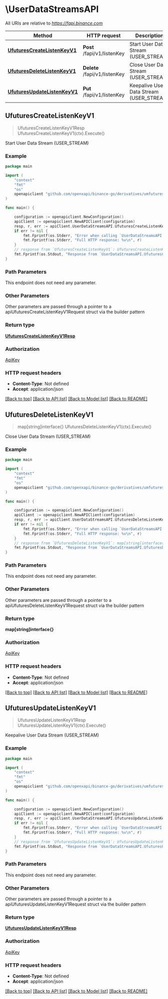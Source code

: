 # \UserDataStreamsAPI

All URIs are relative to *https://fapi.binance.com*

Method | HTTP request | Description
------------- | ------------- | -------------
[**UfuturesCreateListenKeyV1**](UserDataStreamsAPI.md#UfuturesCreateListenKeyV1) | **Post** /fapi/v1/listenKey | Start User Data Stream (USER_STREAM)
[**UfuturesDeleteListenKeyV1**](UserDataStreamsAPI.md#UfuturesDeleteListenKeyV1) | **Delete** /fapi/v1/listenKey | Close User Data Stream (USER_STREAM)
[**UfuturesUpdateListenKeyV1**](UserDataStreamsAPI.md#UfuturesUpdateListenKeyV1) | **Put** /fapi/v1/listenKey | Keepalive User Data Stream (USER_STREAM)



## UfuturesCreateListenKeyV1

> UfuturesCreateListenKeyV1Resp UfuturesCreateListenKeyV1(ctx).Execute()

Start User Data Stream (USER_STREAM)



### Example

```go
package main

import (
	"context"
	"fmt"
	"os"
	openapiclient "github.com/openxapi/binance-go/derivatives/umfutures"
)

func main() {

	configuration := openapiclient.NewConfiguration()
	apiClient := openapiclient.NewAPIClient(configuration)
	resp, r, err := apiClient.UserDataStreamsAPI.UfuturesCreateListenKeyV1(context.Background()).Execute()
	if err != nil {
		fmt.Fprintf(os.Stderr, "Error when calling `UserDataStreamsAPI.UfuturesCreateListenKeyV1``: %v\n", err)
		fmt.Fprintf(os.Stderr, "Full HTTP response: %v\n", r)
	}
	// response from `UfuturesCreateListenKeyV1`: UfuturesCreateListenKeyV1Resp
	fmt.Fprintf(os.Stdout, "Response from `UserDataStreamsAPI.UfuturesCreateListenKeyV1`: %v\n", resp)
}
```

### Path Parameters

This endpoint does not need any parameter.

### Other Parameters

Other parameters are passed through a pointer to a apiUfuturesCreateListenKeyV1Request struct via the builder pattern


### Return type

[**UfuturesCreateListenKeyV1Resp**](UfuturesCreateListenKeyV1Resp.md)

### Authorization

[ApiKey](../README.md#ApiKey)

### HTTP request headers

- **Content-Type**: Not defined
- **Accept**: application/json

[[Back to top]](#) [[Back to API list]](../README.md#documentation-for-api-endpoints)
[[Back to Model list]](../README.md#documentation-for-models)
[[Back to README]](../README.md)


## UfuturesDeleteListenKeyV1

> map[string]interface{} UfuturesDeleteListenKeyV1(ctx).Execute()

Close User Data Stream (USER_STREAM)



### Example

```go
package main

import (
	"context"
	"fmt"
	"os"
	openapiclient "github.com/openxapi/binance-go/derivatives/umfutures"
)

func main() {

	configuration := openapiclient.NewConfiguration()
	apiClient := openapiclient.NewAPIClient(configuration)
	resp, r, err := apiClient.UserDataStreamsAPI.UfuturesDeleteListenKeyV1(context.Background()).Execute()
	if err != nil {
		fmt.Fprintf(os.Stderr, "Error when calling `UserDataStreamsAPI.UfuturesDeleteListenKeyV1``: %v\n", err)
		fmt.Fprintf(os.Stderr, "Full HTTP response: %v\n", r)
	}
	// response from `UfuturesDeleteListenKeyV1`: map[string]interface{}
	fmt.Fprintf(os.Stdout, "Response from `UserDataStreamsAPI.UfuturesDeleteListenKeyV1`: %v\n", resp)
}
```

### Path Parameters

This endpoint does not need any parameter.

### Other Parameters

Other parameters are passed through a pointer to a apiUfuturesDeleteListenKeyV1Request struct via the builder pattern


### Return type

**map[string]interface{}**

### Authorization

[ApiKey](../README.md#ApiKey)

### HTTP request headers

- **Content-Type**: Not defined
- **Accept**: application/json

[[Back to top]](#) [[Back to API list]](../README.md#documentation-for-api-endpoints)
[[Back to Model list]](../README.md#documentation-for-models)
[[Back to README]](../README.md)


## UfuturesUpdateListenKeyV1

> UfuturesUpdateListenKeyV1Resp UfuturesUpdateListenKeyV1(ctx).Execute()

Keepalive User Data Stream (USER_STREAM)



### Example

```go
package main

import (
	"context"
	"fmt"
	"os"
	openapiclient "github.com/openxapi/binance-go/derivatives/umfutures"
)

func main() {

	configuration := openapiclient.NewConfiguration()
	apiClient := openapiclient.NewAPIClient(configuration)
	resp, r, err := apiClient.UserDataStreamsAPI.UfuturesUpdateListenKeyV1(context.Background()).Execute()
	if err != nil {
		fmt.Fprintf(os.Stderr, "Error when calling `UserDataStreamsAPI.UfuturesUpdateListenKeyV1``: %v\n", err)
		fmt.Fprintf(os.Stderr, "Full HTTP response: %v\n", r)
	}
	// response from `UfuturesUpdateListenKeyV1`: UfuturesUpdateListenKeyV1Resp
	fmt.Fprintf(os.Stdout, "Response from `UserDataStreamsAPI.UfuturesUpdateListenKeyV1`: %v\n", resp)
}
```

### Path Parameters

This endpoint does not need any parameter.

### Other Parameters

Other parameters are passed through a pointer to a apiUfuturesUpdateListenKeyV1Request struct via the builder pattern


### Return type

[**UfuturesUpdateListenKeyV1Resp**](UfuturesUpdateListenKeyV1Resp.md)

### Authorization

[ApiKey](../README.md#ApiKey)

### HTTP request headers

- **Content-Type**: Not defined
- **Accept**: application/json

[[Back to top]](#) [[Back to API list]](../README.md#documentation-for-api-endpoints)
[[Back to Model list]](../README.md#documentation-for-models)
[[Back to README]](../README.md)

